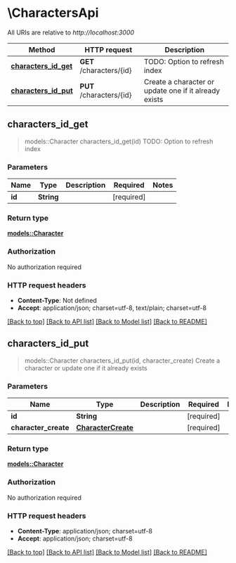 # \CharactersApi

All URIs are relative to *http://localhost:3000*

Method | HTTP request | Description
------------- | ------------- | -------------
[**characters_id_get**](CharactersApi.md#characters_id_get) | **GET** /characters/{id} | TODO: Option to refresh index
[**characters_id_put**](CharactersApi.md#characters_id_put) | **PUT** /characters/{id} | Create a character or update one if it already exists



## characters_id_get

> models::Character characters_id_get(id)
TODO: Option to refresh index

### Parameters


Name | Type | Description  | Required | Notes
------------- | ------------- | ------------- | ------------- | -------------
**id** | **String** |  | [required] |

### Return type

[**models::Character**](Character.md)

### Authorization

No authorization required

### HTTP request headers

- **Content-Type**: Not defined
- **Accept**: application/json; charset=utf-8, text/plain; charset=utf-8

[[Back to top]](#) [[Back to API list]](../README.md#documentation-for-api-endpoints) [[Back to Model list]](../README.md#documentation-for-models) [[Back to README]](../README.md)


## characters_id_put

> models::Character characters_id_put(id, character_create)
Create a character or update one if it already exists

### Parameters


Name | Type | Description  | Required | Notes
------------- | ------------- | ------------- | ------------- | -------------
**id** | **String** |  | [required] |
**character_create** | [**CharacterCreate**](CharacterCreate.md) |  | [required] |

### Return type

[**models::Character**](Character.md)

### Authorization

No authorization required

### HTTP request headers

- **Content-Type**: application/json; charset=utf-8
- **Accept**: application/json; charset=utf-8

[[Back to top]](#) [[Back to API list]](../README.md#documentation-for-api-endpoints) [[Back to Model list]](../README.md#documentation-for-models) [[Back to README]](../README.md)


